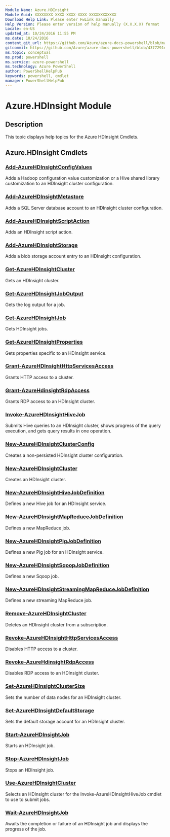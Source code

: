 ```yaml
---
Module Name: Azure.HDInsight
Module Guid: XXXXXXXX-XXXX-XXXX-XXXX-XXXXXXXXXXXX
Download Help Link: Please enter FwLink manually
Help Version: Please enter version of help manually (X.X.X.X) format
Locale: en-US
updated_at: 10/24/2016 11:55 PM
ms.date: 10/24/2016
content_git_url: https://github.com/Azure/azure-docs-powershell/blob/master/azureps-cmdlets-docs/ServiceManagement/Azure.HDInsight/v0.9.8/Azure.HDInsight.md
gitcommit: https://github.com/Azure/azure-docs-powershell/blob/4377291ee360e58e2c1c5d644155daf6a0279055/azureps-cmdlets-docs/ServiceManagement/Azure.HDInsight/v0.9.8/Azure.HDInsight.md
ms.topic: conceptual
ms.prod: powershell
ms.service: azure-powershell
ms.technology: Azure PowerShell
author: PowerShellHelpPub
keywords: powershell, cmdlet
manager: PowerShellHelpPub
---
```


# Azure.HDInsight Module
## Description
This topic displays help topics for the Azure HDInsight Cmdlets. 

## Azure.HDInsight Cmdlets
### [Add-AzureHDInsightConfigValues](./Add-AzureHDInsightConfigValues.md)
Adds a Hadoop configuration value customization or a Hive shared library customization to an HDInsight cluster configuration.


### [Add-AzureHDInsightMetastore](./Add-AzureHDInsightMetastore.md)
Adds a SQL Server database account to an HDInsight cluster configuration.


### [Add-AzureHDInsightScriptAction](./Add-AzureHDInsightScriptAction.md)
Adds an HDInsight script action.


### [Add-AzureHDInsightStorage](./Add-AzureHDInsightStorage.md)
Adds a blob storage account entry to an HDInsight configuration.


### [Get-AzureHDInsightCluster](./Get-AzureHDInsightCluster.md)
Gets an HDInsight cluster.


### [Get-AzureHDInsightJobOutput](./Get-AzureHDInsightJobOutput.md)
Gets the log output for a job.


### [Get-AzureHDInsightJob](./Get-AzureHDInsightJob.md)
Gets HDInsight jobs.


### [Get-AzureHDInsightProperties](./Get-AzureHDInsightProperties.md)
Gets properties specific to an HDInsight service.


### [Grant-AzureHDInsightHttpServicesAccess](./Grant-AzureHDInsightHttpServicesAccess.md)
Grants HTTP access to a cluster.


### [Grant-AzureHdinsightRdpAccess](./Grant-AzureHdinsightRdpAccess.md)
Grants RDP access to an HDInsight cluster.


### [Invoke-AzureHDInsightHiveJob](./Invoke-AzureHDInsightHiveJob.md)
Submits Hive queries to an HDInsight cluster, shows progress of the query execution, and gets query results in one operation.


### [New-AzureHDInsightClusterConfig](./New-AzureHDInsightClusterConfig.md)
Creates a non-persisted HDInsight cluster configuration.


### [New-AzureHDInsightCluster](./New-AzureHDInsightCluster.md)
Creates an HDInsight cluster.


### [New-AzureHDInsightHiveJobDefinition](./New-AzureHDInsightHiveJobDefinition.md)
Defines a new Hive job for an HDInsight service.


### [New-AzureHDInsightMapReduceJobDefinition](./New-AzureHDInsightMapReduceJobDefinition.md)
Defines a new MapReduce job.


### [New-AzureHDInsightPigJobDefinition](./New-AzureHDInsightPigJobDefinition.md)
Defines a new Pig job for an HDInsight service.


### [New-AzureHDInsightSqoopJobDefinition](./New-AzureHDInsightSqoopJobDefinition.md)
Defines a new Sqoop job.


### [New-AzureHDInsightStreamingMapReduceJobDefinition](./New-AzureHDInsightStreamingMapReduceJobDefinition.md)
Defines a new streaming MapReduce job.


### [Remove-AzureHDInsightCluster](./Remove-AzureHDInsightCluster.md)
Deletes an HDInsight cluster from a subscription.


### [Revoke-AzureHDInsightHttpServicesAccess](./Revoke-AzureHDInsightHttpServicesAccess.md)
Disables HTTP access to a cluster.


### [Revoke-AzureHdinsightRdpAccess](./Revoke-AzureHdinsightRdpAccess.md)
Disables RDP access to an HDInsight cluster.


### [Set-AzureHDInsightClusterSize](./Set-AzureHDInsightClusterSize.md)
Sets the number of data nodes for an HDInsight cluster.


### [Set-AzureHDInsightDefaultStorage](./Set-AzureHDInsightDefaultStorage.md)
Sets the default storage account for an HDInsight cluster.


### [Start-AzureHDInsightJob](./Start-AzureHDInsightJob.md)
Starts an HDInsight job.


### [Stop-AzureHDInsightJob](./Stop-AzureHDInsightJob.md)
Stops an HDInsight job.


### [Use-AzureHDInsightCluster](./Use-AzureHDInsightCluster.md)
Selects an HDInsight cluster for the Invoke-AzureHDInsightHiveJob cmdlet to use to submit jobs.


### [Wait-AzureHDInsightJob](./Wait-AzureHDInsightJob.md)
Awaits the completion or failure of an HDInsight job and displays the progress of the job.



